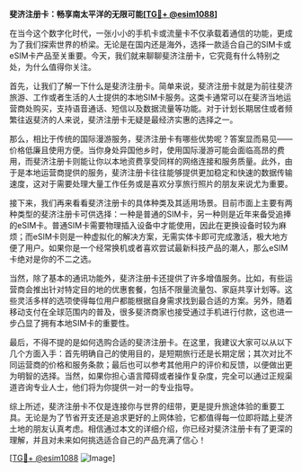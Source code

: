 **斐济注册卡：畅享南太平洋的无限可能[[TG💪+ @esim1088](https://t.me/s/esim1088)]**

在当今这个数字化时代，一张小小的手机卡或流量卡不仅承载着通信的功能，更成为了我们探索世界的桥梁。无论是在国内还是海外，选择一款适合自己的SIM卡或eSIM卡产品至关重要。今天，我们就来聊聊斐济注册卡，它究竟有什么特别之处，为什么值得你关注。

首先，让我们了解一下什么是斐济注册卡。简单来说，斐济注册卡就是为前往斐济旅游、工作或者生活的人士提供的本地SIM卡服务。这类卡通常可以在斐济当地运营商处购买，支持语音通话、短信以及数据流量等功能。对于计划长期居住或者频繁往返斐济的人来说，斐济注册卡无疑是最经济实惠的选择之一。

那么，相比于传统的国际漫游服务，斐济注册卡有哪些优势呢？答案显而易见——价格低廉且使用方便。当你身处异国他乡时，使用国际漫游可能会面临高昂的费用，而斐济注册卡则能让你以本地资费享受同样的网络连接和服务质量。此外，由于是本地运营商提供的服务，斐济注册卡往往能够提供更加稳定和快速的数据传输速度，这对于需要处理大量工作任务或是喜欢分享旅行照片的朋友来说尤为重要。

接下来，我们再来看看斐济注册卡的具体种类及其适用场景。目前市面上主要有两种类型的斐济注册卡可供选择：一种是普通的SIM卡，另一种则是近年来备受追捧的eSIM卡。普通SIM卡需要物理插入设备中才能使用，因此在更换设备时较为麻烦；而eSIM卡则是一种虚拟化的解决方案，无需实体卡即可完成激活，极大地方便了用户。如果你是一个经常换机或者喜欢尝试最新科技产品的潮人，那么eSIM卡绝对是你的不二之选。

当然，除了基本的通讯功能外，斐济注册卡还提供了许多增值服务。比如，有些运营商会推出针对特定目的地的优惠套餐，包括不限量流量包、家庭共享计划等。这些灵活多样的选项使得每位用户都能根据自身需求找到最合适的方案。另外，随着移动支付在全球范围内的普及，很多斐济商家也接受通过手机进行付款，这也进一步凸显了拥有本地SIM卡的重要性。

最后，不得不提的是如何选购合适的斐济注册卡。在这里，我建议大家可以从以下几个方面入手：首先明确自己的使用目的，是短期旅行还是长期定居；其次对比不同运营商的价格和服务条款；最后也可以参考其他用户的评价和反馈，以便做出更为明智的选择。当然，如果你担心语言障碍或者操作复杂度，完全可以通过正规渠道咨询专业人士，他们将为你提供一对一的专业指导。

综上所述，斐济注册卡不仅是连接你与世界的纽带，更是提升旅途体验的重要工具。无论是为了节省开支还是追求更好的上网体验，它都值得每一位即将踏上斐济土地的朋友认真考虑。相信通过本文的详细介绍，你已经对斐济注册卡有了更深的理解，并且对未来如何挑选适合自己的产品充满了信心！

[[TG💪+ @esim1088](https://t.me/s/esim1088) ![Image](https://i.postimg.cc/4NQfJmqS/Snipaste-2025-05-13-00-14-12.png)]